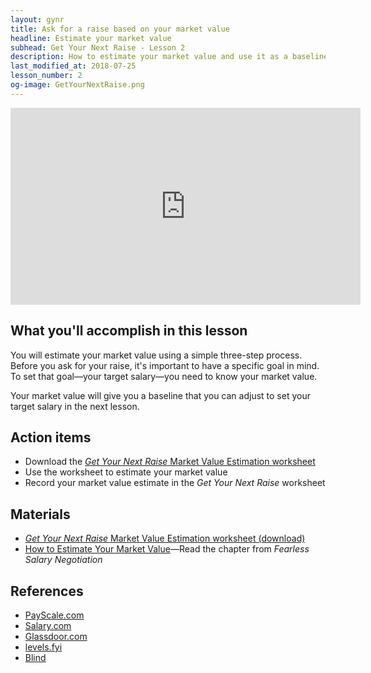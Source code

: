 ```yaml
---
layout: gynr
title: Ask for a raise based on your market value
headline: Estimate your market value
subhead: Get Your Next Raise - Lesson 2
description: How to estimate your market value and use it as a baseline to ask for a raise at work.
last_modified_at: 2018-07-25
lesson_number: 2
og-image: GetYourNextRaise.png
---
```

<iframe width="560" height="315" src="https://www.youtube.com/embed/Fkzr7wVRERc" title="Get Your Next Raise: Estimate your market value" frameborder="0" allow="accelerometer; autoplay; clipboard-write; encrypted-media; gyroscope; picture-in-picture" allowfullscreen></iframe>

## What you'll accomplish in this lesson

You will estimate your market value using a simple three-step process. Before you ask for your raise, it's important to have a specific goal in mind. To set that goal—your target salary—you need to know your market value.

Your market value will give you a baseline that you can adjust to set your target salary in the next lesson.

## Action items

*   Download the [_Get Your Next Raise_ Market Value Estimation worksheet](/download/GetYourNextRaise_MarketValueEstimationWorksheet.xlsx)
*   Use the worksheet to estimate your market value
*   Record your market value estimate in the _Get Your Next Raise_ worksheet

## Materials

*   [_Get Your Next Raise_ Market Value Estimation worksheet (download)](/download/GetYourNextRaise_MarketValueEstimationWorksheet.xlsx)
*   [How to Estimate Your Market Value](/book/value/)—Read the chapter from _Fearless Salary Negotiation_

## References

*   [PayScale.com](https://payscale.com)
*   [Salary.com](http://salary.com)
*   [Glassdoor.com](https://glassdoor.com)
*   [levels.fyi](https://levels.fyi)
*   [Blind](https://teamblind.com)
